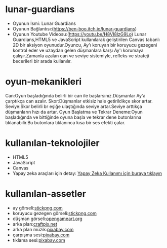 # lunar-guardians
- Oyunun İsmi: Lunar Guardians
- Oyunun Bağlantısı:(https://ben-boo.itch.io/lunar-guardians)
- Oyunun Youtube Videosu:(https://youtu.be/H8VI8lzG9Lo)
Lunar Guardians,HTML5 ve JavaScript kullanılarak geliştirilen Canvas tabanlı 2D bir aksiyon oyunudur.Oyuncu, Ay'ı koruyan bir koruyucu gezegeni kontrol eder ve uzaydan gelen düşmanlara karşı Ay'ı korumaya çalışır.Zamanla azalan can ve seviye sistemiyle, refleks ve strateji becerileri bir arada kullanılır.

# oyun-mekanikleri
Can:Oyun başladığında belirli bir can ile başlarsınız.Düşmanlar Ay'a çarptıkça can azalır.
Skor:Düşmanlar etkisiz hale getirildikçe skor artar.
Seviye:Skor belirli br eşiğe ulaştığında seviye artar.Seviye arttıkça düşmanların hızı da artar.
Oyun Başlatma ve Tekrar Deneme:Oyun başladığında ve bittiğinde oyuna başla ve tekrar dene butonlarına tıklanabilir.Bu butonlara tıklanınca kısa bir ses efekti çalar.

# kullanılan-teknolojiler
- HTML5
- JavaScript
- Canvas
- Yapay zeka araçları için detay: [Yapay Zeka Kullanımı için buraya tıklayın](AI.md)
  
# kullanılan-assetler
- ay görseli:[stickpng.com](https://www.stickpng.com/img/nature/space/planets/earth)
- koruyucu gezegen görseli:[stickpng.com](https://www.stickpng.com/img/nature/space/planets/the-moon)
- düşman görseli:[opengameart.org](https://opengameart.org/content/ufo-enemy-game-character)
- arka plan:[craftpix.net](https://craftpix.net/freebies/free-sky-with-clouds-background-pixel-art-set/?num=1&count=16&sq=sky%20with%20clouds&pos=0)
- arka plan müzik:[pixabay.com](https://pixabay.com/tr/music/iyimser-background-music-soft-calm-333111/)
- çarpışma sesi:[pixabay.com](https://pixabay.com/tr/sound-effects/explosion-312361/)
- tıklama sesi:[pixabay.com](https://pixabay.com/tr/sound-effects/mouse-click-290204/)
